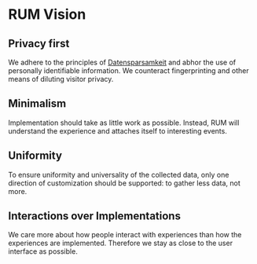 # RUM Vision

## Privacy first

We adhere to the principles of [Datensparsamkeit](https://martinfowler.com/bliki/Datensparsamkeit.html) and abhor the use of personally identifiable information. We counteract fingerprinting and other means 
of diluting visitor privacy.

## Minimalism

Implementation should take as little work as possible. Instead, RUM will understand the experience and attaches itself to interesting events.

## Uniformity

To ensure uniformity and universality of the collected data, only one direction of customization should be supported: to gather less data, not more.

## Interactions over Implementations

We care more about how people interact with experiences than how the experiences are implemented. Therefore we stay as close to the user interface as possible.
